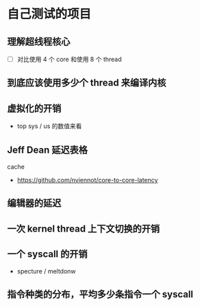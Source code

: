 # 自己测试的项目

## 理解超线程核心
- [ ] 对比使用 4 个 core 和使用 8 个 thread

## 到底应该使用多少个 thread 来编译内核

## 虚拟化的开销
- top sys / us 的数值来看

## Jeff Dean 延迟表格
cache

- https://github.com/nviennot/core-to-core-latency

## 编辑器的延迟

## 一次 kernel thread 上下文切换的开销

## 一个 syscall 的开销

- specture / meltdonw

## 指令种类的分布，平均多少条指令一个 syscall
